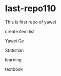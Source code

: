 # last-repo110
This is first repo of yawei

create item list

Yawei Ge 

Statistian

learning

textbook


